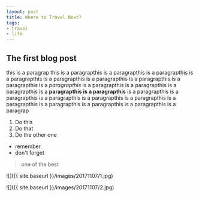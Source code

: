 ```yaml
---
layout: post
title: Where to Travel Next?
tags:
- travel
- life
---
```


## The first blog post

this is a paragrap this is a paragrapthis is a paragrapthis is a paragrapthis is a paragrapthis is a paragrapthis is a paragrapthis is a paragrapthis is a paragrapthis is a *paragrapthis* is a paragrapthis is a paragrapthis is a paragrapthis is a **paragrapthis is a paragrapthis** is a paragrapthis is a paragrapthis is a paragrapthis is a paragrapthis is a paragrapthis is a paragrapthis is a paragrapthis is a paragrapthis is a paragrapthis is a paragrap

1. Do this
2. Do that
3. Do the other one

- remember 
- don't forget

> one of the best


![]({{ site.baseurl }}/images/20171107/1.jpg)

![]({{ site.baseurl }}/images/20171107/2.jpg)
